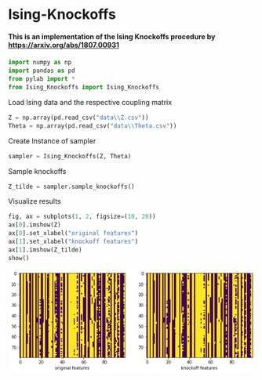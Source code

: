 # Ising-Knockoffs
#### This is an implementation of the Ising Knockoffs procedure by https://arxiv.org/abs/1807.00931



```python
import numpy as np
import pandas as pd
from pylab import *
from Ising_Knockoffs import Ising_Knockoffs
```

Load Ising data and the respective coupling matrix


```python
Z = np.array(pd.read_csv("data\\Z.csv"))
Theta = np.array(pd.read_csv("data\\Theta.csv"))
```

Create Instance of sampler


```python
sampler = Ising_Knockoffs(Z, Theta)
```

Sample knockoffs


```python
Z_tilde = sampler.sample_knockoffs()
```

Visualize results


```python
fig, ax = subplots(1, 2, figsize=(10, 20))
ax[0].imshow(Z)
ax[0].set_xlabel("original features")
ax[1].set_xlabel("knockoff features")
ax[1].imshow(Z_tilde)
show()
```


![png](output_8_0.png)

